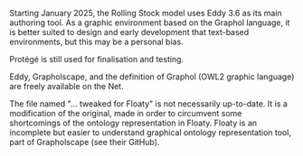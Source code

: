 Starting January 2025, the Rolling Stock model uses Eddy 3.6 as its main authoring tool. As a graphic environment based on the Graphol language, it is better suited to design and early development that text-based environments, but this may be a personal bias.

Protégé is still used for finalisation and testing.

Eddy, Grapholscape, and the definition of Graphol (OWL2 graphic language) are freely available on the Net.

The file named "... tweaked for Floaty" is not necessarily up-to-date. It is a modification of the original, made in order to circumvent some shortcomings of the ontology representation in Floaty. Floaty is an incomplete but easier to understand graphical ontology representation tool, part of Grapholscape (see their GitHub).